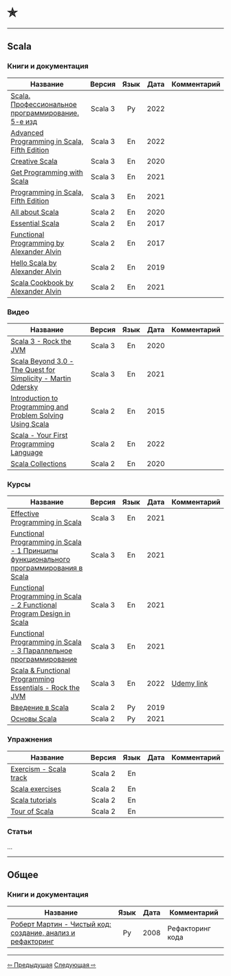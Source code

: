 # &#10031;

--- 

## Scala

### Книги и документация

| Название                                                                                                                                                                                                                                            |  Версия  | Язык | Дата | Комментарий |
|-----------------------------------------------------------------------------------------------------------------------------------------------------------------------------------------------------------------------------------------------------|:--------:|:----:|------|-------------|
| [Scala. Профессиональное программирование. 5-е изд](https://www.piter.com/product/scala-professionalnoe-programmirovanie-5-e-izd)                                                                                                                   | Scala 3  |  Ру  | 2022 |             |
| [Advanced Programming in Scala, Fifth Edition](https://www.artima.com/shop/advanced_programming_in_scala_5ed)                                                                                                                   | Scala 3  |  En  | 2022 |             |
| [Creative Scala](https://www.creativescala.org/)                                                                                                                                                                                                    | Scala 3  |  En  | 2020 |             |
| [Get Programming with Scala](https://www.manning.com/books/get-programming-with-scala)                                                                                                                                                              | Scala 3  |  En  | 2021 |             |
| [Programming in Scala, Fifth Edition](https://www.artima.com/shop/programming_in_scala_5ed)                                                                                                                                                         | Scala 3  |  En  | 2021 |             |
| [All about Scala](https://allaboutscala.com/)                                                                                                                                                                                                       | Scala 2  |  En  | 2020 |             |
| [Essential Scala](https://books.underscore.io/essential-scala/essential-scala.html)                                                                                                                                                                 | Scala 2  |  En  | 2017 |             |
| [Functional Programming by Alexander Alvin](https://alvinalexander.com/photos/functional-programming-simplied-free-pdf-preview/)                                                                                                                    | Scala 2  |  En  | 2017 |             |
| [Hello Scala by Alexander Alvin](https://alvinalexander.com/photos/hello-scala-free-pdf-preview/)                                                                                                                                                   | Scala 2  |  En  | 2019 |             |
| [Scala Cookbook by Alexander Alvin](https://www.amazon.com/Scala-Cookbook-Object-Oriented-Functional-Programming-dp-1492051543/dp/1492051543?&linkCode=sl1&tag=devdaily-20&linkId=d089a7152c070d0ae50814301bb12d21&language=en_US&ref_=as_li_ss_tl) | Scala 2  |  En  | 2021 |             |

### Видео

| Название                                                                                                                                            |  Версия  | Язык | Дата | Комментарий |
|-----------------------------------------------------------------------------------------------------------------------------------------------------|:--------:|:----:|------|-------------|
| [Scala 3 - Rock the JVM](https://www.youtube.com/watch?v=orTmm6OMaLw&list=PLmtsMNDRU0BwsVUbhsH2HMqDMPNhQ0HPc)                                       | Scala 3  |  En  | 2020 |             |
| [Scala Beyond 3.0 - The Quest for Simplicity - Martin Odersky](https://www.youtube.com/watch?v=NXTjnowBx-c)                                         | Scala 3  |  En  | 2021 |             |
| [Introduction to Programming and Problem Solving Using Scala](https://www.youtube.com/watch?v=V-wKBH-gUeo&list=PLLMXbkbDbVt9z5dcm7uRgG3Fhw3u9LKoF)  | Scala 2  |  En  | 2015 |             |
| [Scala - Your First Programming Language](https://www.youtube.com/playlist?list=PLJGDHERh23x-YBJ8LmYU_IGBFflvsKfLu)                                 | Scala 2  |  En  | 2022 |             |
| [Scala Collections](https://www.youtube.com/playlist?list=PLJGDHERh23x-4bTASKbtwhhAuP6rYQJqE)                                                       | Scala 2  |  En  | 2020 |             |

### Курсы

| Название                                                                                                                                             |  Версия  | Язык | Дата | Комментарий                                                                  |
|------------------------------------------------------------------------------------------------------------------------------------------------------|:--------:|:----:|------|------------------------------------------------------------------------------|
| [Effective Programming in Scala](https://www.coursera.org/learn/effective-scala)                                                                     | Scala 3  |  En  | 2021 |                                                                              |
| [Functional Programming in Scala - 1 Принципы функционального программирования в Scala](https://www.coursera.org/learn/scala-functional-programming) | Scala 3  |  En  | 2021 |                                                                              |
| [Functional Programming in Scala - 2 Functional Program Design in Scala](https://www.coursera.org/learn/scala-functional-program-design)             | Scala 3  |  En  | 2021 |                                                                              |
| [Functional Programming in Scala - 3 Параллельное программирование](https://www.coursera.org/learn/scala-parallel-programming)                       | Scala 3  |  En  | 2021 |                                                                              |
| [Scala & Functional Programming Essentials - Rock the JVM](https://rockthejvm.com/p/scala)                                                           | Scala 3  |  En  | 2022 | [Udemy link](https://www.udemy.com/course/rock-the-jvm-scala-for-beginners/) |
| [Введение в Scala](https://stepik.org/course/16243/promo)                                                                                            | Scala 2  |  Ру  | 2019 |                                                                              |
| [Основы Scala](https://stepik.org/course/89974/promo)                                                                                                | Scala 2  |  Ру  | 2021 |                                                                              |

### Упражнения

| Название                                                     |  Версия  | Язык | Дата | Комментарий |
|--------------------------------------------------------------|:--------:|:----:|------|-------------|
| [Exercism - Scala track](https://exercism.org/tracks/scala)  | Scala 2  |  En  |      |             |
| [Scala exercises](https://www.scala-exercises.org/)          | Scala 2  |  En  |      |             |
| [Scala tutorials](http://scalatutorials.com/tour/)           | Scala 2  |  En  |      |             |
| [Tour of Scala](https://tourofscala.com/)                    | Scala 2  |  En  |      |             |

### Статьи

...

--- 

## Общее

### Книги и документация

| Название                                                                                                       | Язык | Дата | Комментарий      |
|----------------------------------------------------------------------------------------------------------------|:----:|------|------------------|
| [Роберт Мартин - Чистый код: создание, анализ и рефакторинг](https://www.chitai-gorod.ru/catalog/book/312177/) |  Ру  | 2008 | Рефакторинг кода |

---

<div>
    <a href="../extra">&#8678; Предыдущая</a>
    <a href="two_stars">Следующая &#8680;</a>
</div>
